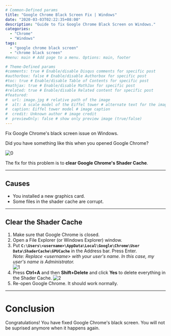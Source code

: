 ```yaml
---
# Common-Defined params
title: "Google Chrome Black Screen Fix | Windows"
date: "2020-03-03T02:22:35+08:00"
description: "Guide to fix Google Chrome Black Screen on Windows."
categories:
  - "Chrome"
  - "Windows"
tags:
  - "google chrome black screen"
  - "chrome black screen"
#menu: main # Add page to a menu. Options: main, footer

# Theme-Defined params
#comments: true # Enable/disable Disqus comments for specific post
#authorbox: false # Enable/disable Authorbox for specific post
#toc: true # Enable/disable Table of Contents for specific post
#mathjax: true # Enable/disable MathJax for specific post
#related: true # Enable/disable Related content for specific post
#featured:
#  url: image.jpg # relative path of the image
#  alt: A scale model of the Eiffel tower # alternate text for the image
#  caption: Eiffel tower model # image caption
#  credit: Unknown author # image credit
#  previewOnly: false # show only preview image (true/false)
---
```

Fix Google Chrome's black screen issue on Windows.
<!--more-->
Did you have something like this when you opened Google Chrome?  
<!--more-->
![0](/img/chrome-black-screen/0.png)
<!--more-->
The fix for this problem is to **clear Google Chrome's Shader Cache**.
***
## Causes
* You installed a new graphics card.
* Some files in the shader cache are corrupt.
***
## Clear the Shader Cache
1. Make sure that Google Chrome is closed.
2. Open a File Explorer (or Windows Explorer) window.
3. Put **`C:\Users\<username>\AppData\Local\Google\Chrome\User Data\ShaderCache\GPUCache`** in the Address bar. Press Enter.  
*Note: Replace \<username\> with your user's name. In this case, my user's name is Administrator.*  
![1](/img/chrome-black-screen/1.png)
4. Press **Ctrl+A** and then **Shift+Delete** and click **Yes** to delete everything in the Shader Cache.
![2](/img/chrome-black-screen/2.png)
5. Re-open Google Chrome. It should work normally.
***
# Conclusion
Congratulations! You have fixed Google Chrome's black screen. You will not be suprised anymore when it happens again.
